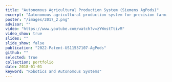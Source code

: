 ```yaml
---
title: "Autonomous Agricultural Production System (Siemens AgPods)"
excerpt: "Autonomous agricultural production system for precision farming"
poster: "/images/2017_2.png"
advisor: ""
video: "https://www.youtube.com/watch?v=zYWnstTtivM"
video_show: true
slides: ""
slide_show: false
publication: "2022-Patent-US11537107-AgPods"
github: ""
selected: true
collection: portfolio
date: 2018-01-01
keyword: "Robotics and Autonomous Systems"
---
```

